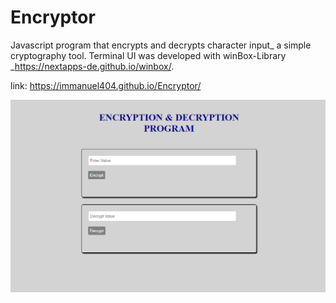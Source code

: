 # Encryptor


Javascript program that encrypts and decrypts character input_ a simple cryptography tool. Terminal UI was developed with winBox-Library _https://nextapps-de.github.io/winbox/.


link: https://immanuel404.github.io/Encryptor/

![](encrypt.png)
